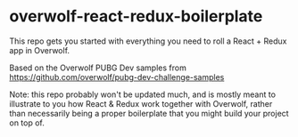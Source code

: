 # overwolf-react-redux-boilerplate
This repo gets you started with everything you need to roll a React + Redux app in Overwolf.

Based on the Overwolf PUBG Dev samples from https://github.com/overwolf/pubg-dev-challenge-samples

Note: this repo probably won't be updated much, and is mostly meant to illustrate to you how React & Redux work together with Overwolf, rather than necessarily being a proper boilerplate that you might build your project on top of.
